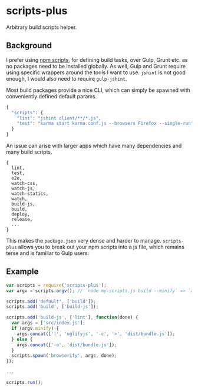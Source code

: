 # scripts-plus
Arbitrary build scripts helper.

## Background

I prefer using [npm scripts](https://docs.npmjs.com/misc/scripts), for defining build tasks, over Gulp, Grunt etc. as no packages need to be installed globally. As well, Gulp and Grunt require using specific wrappers around the tools I want to use. `jshint` is not good enough, I would also need to require `gulp-jshint`. 

Most build packages provide a nice CLI, which can simply be spawned with conveniently defined default params.

```javascript
{
  "scripts": {
    "lint": "jshint client/**/*.js",
    "test": "karma start karma.conf.js --browsers Firefox --single-run"
  }
}
```

An issue can arise with larger apps which have many dependencies and many build scripts.
```
{
  lint,
  test,
  e2e,
  watch-css,
  watch-js,
  watch-statics,
  watch,
  build-js,
  build,
  deploy,
  release,
  ...
}
```

This makes the `package.json` very dense and harder to manage. `scripts-plus` allows you to break out your npm scripts into a js file, which remains terse and is familiar to Gulp users.

## Example

```javascript
var scripts = require('scripts-plus');
var argv = scripts.argv(); // `node my-scripts.js build --minify` => `args.minify === true`

scripts.add('default', ['build']);
scripts.add('build', ['build-js']);

scripts.add('build-js', ['lint'], function(done) {
  var args = ['src/index.js'];
  if (argv.minify) {
    args.concat(['|', 'uglifyjs', '-c', '>', 'dist/bundle.js']);
  } else {
    args.concat(['-o', 'dist/bundle.js']);
  }
  scripts.spawn('browserify', args, done);
});

...

scripts.run();
```
